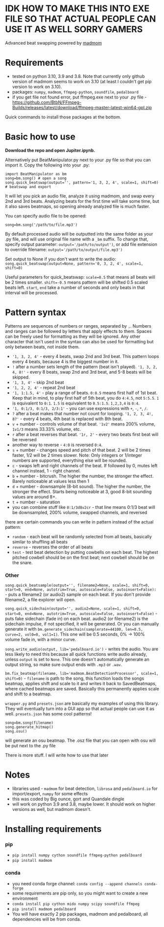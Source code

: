 # **IDK HOW TO MAKE THIS INTO EXE FILE SO THAT ACTUAL PEOPLE CAN USE IT AS WELL SORRY GAMERS**
Advanced beat swapping powered by [madmom](https://github.com/CPJKU/madmom)

# Requirements
- tested on python 3.10, 3.9 and 3.8. Note that currently only github version of madmom seems to work on 3.10 (at least I couldn't get pip version to work on 3.10).
- packages: `numpy`, `madmom`, `ffmpeg-python`, `soundfile`, `pedalboard`
- if you get file not found error, put ffmpeg.exe next to your .py file - https://github.com/BtbN/FFmpeg-Builds/releases/latest/download/ffmpeg-master-latest-win64-gpl.zip

Quick commands to install those packages at the bottom.

# Basic how to use
**Download the repo and open Jupiter.ipynb.**

Alternatively put BeatManipulator.py next to your .py file so that you can import it. Copy the following into your .py:
```
import BeatManipulator as bm
song=bm.song() # open a song
song.quick_beatswap(output='', pattern='1, 3, 2, 4', scale=1, shift=0) # beatswap and export
```
It will let you pick an audio file, analyze it using madmom, and swap every 2nd and 3rd beats. Analyzing beats for the first time will take some time, but it also saves beatmaps, so opening already analyzed file is much faster.

You can specify audio file to be opened:
```
song=bm.song('/path/to/file.mp3')
```

By default processed audio will be outputted into the same folder as your .py file, and will use original file name with a `_bm` suffix. To change that, specify output parameter: `output='/path/to/output')`, or add file extension to override filename: `output='/path/to/output/file.mp3')`

Set output to None if you don't want to write the audio: `song.quick_beatswap(output=None, pattern='0, 3, 2, 4', scale=1, shift=0)`

Useful parameters for quick_beatswap: `scale=0.5` that means all beats will be 2 times smaller. `shift=-0.5` means pattern will be shifted 0.5 scaled beats left. `start`, `end` take a number of seconds and only beats in that interval will be processed.

# Pattern syntax
Patterns are sequences of numbers or ranges, separated by `,`. Numbers and ranges can be followed by letters that apply effects to them. Spaces can be freely used for formatting as they will be ignored. Any other character that isn't used in the syntax can also be used for formatting but only between beats, not inside them.
- `'1, 3, 2, 4'` - every 4 beats, swap 2nd and 3rd beat. This pattern loops every 4 beats, because 4 is the biggest number in it.
- `!` after a number sets length of the pattern (beat isn't played). `'1, 3, 2, 4, 8!'` - every 8 beats, swap 2nd and 3rd beat, and 5-8 beats will be skipped.
- `'1, 3, 4'` - skip 2nd beat
- `'1, 2, 2, 4'` - repeat 2nd beat
- `'1, 1:1.5, 4'` - play a range of beats. `0:0.5` means first half of 1st beat. Keep that in mind, to play first half of 5th beat, you do `4:4.5`, not `5:5.5`. `1` is equivalent to `0:1`. `1.5` is equivalent to `0.5:1.5`. `1,2,3,4` is `0:4`.
- `'1, 0:1/3, 0:1/3, 2/3:1'` - you can use expressions with `+`, `-`, `*`, `/`.
- `?` after a beat makes that number not count for looping. `'1, 2, 3, 4!, 8?'` - every 4 beats, 4th beat is replaced with 8th beat.
- `v` + number - controls volume of that beat. `'1v2'` means 200% volume, `1v1/3` means 33.33% volume, etc.
- `r` after a beat reverses that beat. `'1r, 2'` - every two beats first beat will be reversed
- another way to reverse - `4:0` is reversed `0:4`.
- `s` + number - changes speed and pitch of that beat. 2 will be 2 times faster, 1/2 will be 2 times slower. Note: Only integers or 1/integer numbers are supported, everything else will be rounded.
- `c` - swaps left and right channels of the beat. If followed by 0, mutes left channel instead, 1 - right channel.
- `b` + number - bitcrush. The higher the number, the stronger the effect. Barely noticeable at values less then 1
- `d` + number - downsample (8-bit sound). The higher the number, the stronger the effect. Starts being noticeable at 3, good 8-bit sounding values are around 8+.
- `t` + number - saturation
- you can combine stuff like `0:1/3d8v2cr` - that line means 0:1/3 beat will be downsampled, 200% volume, swapped channels, and reversed

there are certain commands you can write in pattern instead of the actual pattern:
- `random` - each beat will be randomly selected from all beats, basically similar to shuffling all beats
- `reverse` - reverses the order of all beats
- `test` - test beat detection by putting cowbells on each beat. The highest pitched cowbell should be on the first beat; next cowbell should be on the snare.

### Other
`song.quick_beatsample(output='', filename2=None, scale=1, shift=0, start=0, end=None, autotrim=True, autoscale=False, autoinsert=False):` - puts a filename2 (or audio2) sample on each beat. If you don't provide filename2, a file explorer will open.

`song.quick_sidechain(output='', audio2=None, scale=1, shift=0, start=0, end=None, autotrim=True, autoscale=False, autoinsert=False)` - puts fake sidechain (fade in) on each beat. audio2 (or filename2) is the sidechain impulse, if not specified, it will be generated. Or you can manually generate it with `bm.generate_sidechain(samplerate=44100, len=0.5, curve=2, vol0=0, vol1=1)`. This one will be 0.5 seconds, 0% -> 100% volume fade in, with a minor curve.

`song.write_audio(output, lib='pedalboard.io')` - writes the audio. You are less likely to need this because all quick functions write audio already, unless `output` is set to `None`. This one doesn't automatically generate an output string, so make sure output ends with `.mp3` or `.wav`.

`bm.fix_beatmap(filename, lib='madmom.BeatDetectionProcessor', scale=1, shift=0)` - `filename` is path to the song, this function loads the songs beatmap, applies shift and scale to it and writes it back to SavedBeatmaps, where cached beatmaps are saved. Basically this permanently applies scale and shift to a beatmap.

`wrapper.py` and `presets.json` are basically my examples of using this library. They will eventually turn into a GUI app so that actual people can use it as well. `presets.json` has some cool patterns!

```
song=bm.song(filename)
song.generate_hitmap()
song.osu()
```
will generate an osu beatmap. The .osz file that you can open with osu will be put next to the .py file

There is more stuff. I will write how to use that later

# Notes
- libraries used - `madmom` for beat detection, `librosa` and `pedalboard.io` for import/export, `numpy` for some effects
- this was coded by Big ounce, gort and Quandale dingle
- will work on python 3.9 and 3.8, maybe lower. It should work on higher versions as well, but madmom doesn't.

# Installing requirements
### pip
- `pip install numpy cython soundfile ffmpeg-python pedalboard`
- `pip install madmom`
### conda
- you need conda forge channel: `conda config --append channels conda-forge`
- some requirements are pip only, so you might want to create a new environment
- `conda install pip cython mido numpy scipy soundfile ffmpeg`
- `pip install madmom pedalboard`
- You will have exactly 2 pip packages, madmom and pedalboard, all dependencies will be from conda.
